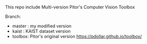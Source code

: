 This repo include Multi-version Pitor's Computer Vision Toolbox

Branch:
- master : my modified version
- kaist  : KAIST dataset version
- toolbox: Pitor's original version https://pdollar.github.io/toolbox/
